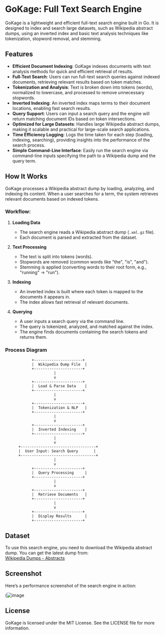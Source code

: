 # GoKage: Full Text Search Engine

GoKage is a lightweight and efficient full-text search engine built in Go. It is designed to index and search large datasets, such as Wikipedia abstract dumps, using an inverted index and basic text analysis techniques like tokenization, stopword removal, and stemming.

## Features

- **Efficient Document Indexing**: GoKage indexes documents with text analysis methods for quick and efficient retrieval of results.  
- **Full-Text Search**: Users can run full-text search queries against indexed documents, retrieving relevant results based on token matches.  
- **Tokenization and Analysis**: Text is broken down into tokens (words), normalized to lowercase, and processed to remove unnecessary stopwords.  
- **Inverted Indexing**: An inverted index maps terms to their document locations, enabling fast search results.  
- **Query Support**: Users can input a search query and the engine will return matching document IDs based on token intersections.  
- **Optimized for Large Datasets**: Handles large Wikipedia abstract dumps, making it scalable and practical for large-scale search applications.  
- **Time Efficiency Logging**: Logs the time taken for each step (loading, indexing, searching), providing insights into the performance of the search process.  
- **Simple Command-Line Interface**: Easily run the search engine via command-line inputs specifying the path to a Wikipedia dump and the query term.  

## How It Works  

GoKage processes a Wikipedia abstract dump by loading, analyzing, and indexing its content. When a user searches for a term, the system retrieves relevant documents based on indexed tokens.  

### Workflow:  

1. **Loading Data**  
   - The search engine reads a Wikipedia abstract dump (`.xml.gz` file).  
   - Each document is parsed and extracted from the dataset.  

2. **Text Processing**  
   - The text is split into tokens (words).  
   - Stopwords are removed (common words like "the", "is", "and").  
   - Stemming is applied (converting words to their root form, e.g., "running" → "run").  

3. **Indexing**  
   - An inverted index is built where each token is mapped to the documents it appears in.  
   - The index allows fast retrieval of relevant documents.  

4. **Querying**  
   - A user inputs a search query via the command line.  
   - The query is tokenized, analyzed, and matched against the index.  
   - The engine finds documents containing the search tokens and returns them.  

### Process Diagram  


                +----------------------+
                |  Wikipedia Dump File  |
                +----------------------+
                          |
                          v
                +----------------------+
                |  Load & Parse Data    |
                +----------------------+
                          |
                          v
                +----------------------+
                |  Tokenization & NLP   |
                +----------------------+
                          |
                          v
                +----------------------+
                |  Inverted Indexing    |
                +----------------------+
                          |
                          v
          +----------------------------------+
          |  User Input: Search Query       |
          +----------------------------------+
                          |
                          v
                +----------------------+
                |  Query Processing     |
                +----------------------+
                          |
                          v
                +----------------------+
                |  Retrieve Documents   |
                +----------------------+
                          |
                          v
                +----------------------+
                |  Display Results      |
                +----------------------+

## Dataset  

To use this search engine, you need to download the Wikipedia abstract dump. You can get the latest dump from:  
[Wikipedia Dumps - Abstracts](https://dumps.wikimedia.org/enwiki/latest/enwiki-latest-abstract1.xml.gz)  

## Screenshot  

Here’s a performance screenshot of the search engine in action:  

(![image](https://github.com/user-attachments/assets/3820b597-71ec-44f4-ae92-d4f1170f4562)


## License  

GoKage is licensed under the MIT License. See the LICENSE file for more information.  
